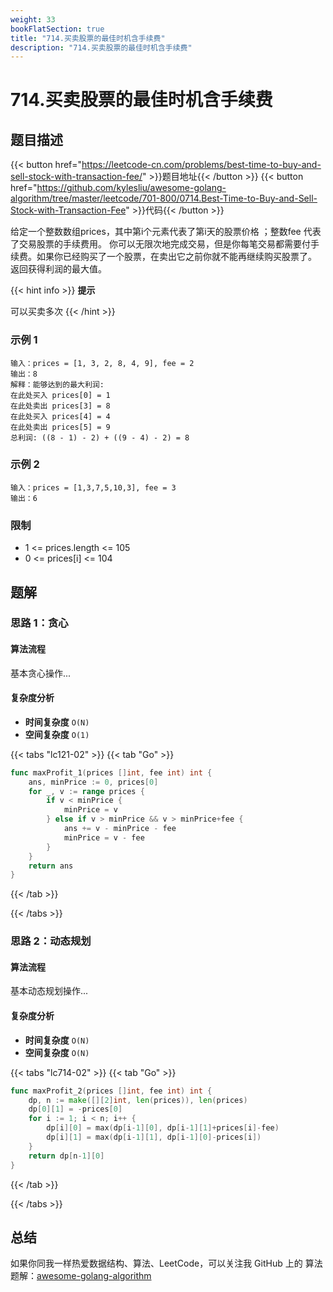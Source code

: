 ```yaml
---
weight: 33
bookFlatSection: true
title: "714.买卖股票的最佳时机含手续费"
description: "714.买卖股票的最佳时机含手续费"
---
```


# 714.买卖股票的最佳时机含手续费

## 题目描述

{{< button href="https://leetcode-cn.com/problems/best-time-to-buy-and-sell-stock-with-transaction-fee/" >}}题目地址{{< /button >}}
{{< button href="https://github.com/kylesliu/awesome-golang-algorithm/tree/master/leetcode/701-800/0714.Best-Time-to-Buy-and-Sell-Stock-with-Transaction-Fee" >}}代码{{< /button >}}

给定一个整数数组prices，其中第i个元素代表了第i天的股票价格 ；整数fee 代表了交易股票的手续费用。
你可以无限次地完成交易，但是你每笔交易都需要付手续费。如果你已经购买了一个股票，在卖出它之前你就不能再继续购买股票了。
返回获得利润的最大值。

{{< hint info >}}
**提示**

可以买卖多次
{{< /hint >}}

### **示例 1**

```text
输入：prices = [1, 3, 2, 8, 4, 9], fee = 2
输出：8
解释：能够达到的最大利润:  
在此处买入 prices[0] = 1
在此处卖出 prices[3] = 8
在此处买入 prices[4] = 4
在此处卖出 prices[5] = 9
总利润: ((8 - 1) - 2) + ((9 - 4) - 2) = 8
```

### **示例 2**

```text
输入：prices = [1,3,7,5,10,3], fee = 3
输出：6
```

### **限制**

- 1 <= prices.length <= 105
- 0 <= prices[i] <= 104

## 题解

### 思路 1：**贪心**

#### 算法流程

基本贪心操作...

#### 复杂度分析

- **时间复杂度** `O(N)`
- **空间复杂度** `O(1)`

{{< tabs "lc121-02" >}}
{{< tab "Go" >}}

```go
func maxProfit_1(prices []int, fee int) int {
	ans, minPrice := 0, prices[0]
	for _, v := range prices {
		if v < minPrice {
			minPrice = v
		} else if v > minPrice && v > minPrice+fee {
			ans += v - minPrice - fee
			minPrice = v - fee
		}
	}
	return ans
}

```

{{< /tab >}}

{{< /tabs >}}

### 思路 2：**动态规划**

#### 算法流程

基本动态规划操作...

#### 复杂度分析

- **时间复杂度** `O(N)`
- **空间复杂度** `O(N)`

{{< tabs "lc714-02" >}}
{{< tab "Go" >}}

```go
func maxProfit_2(prices []int, fee int) int {
	dp, n := make([][2]int, len(prices)), len(prices)
	dp[0][1] = -prices[0]
	for i := 1; i < n; i++ {
		dp[i][0] = max(dp[i-1][0], dp[i-1][1]+prices[i]-fee)
		dp[i][1] = max(dp[i-1][1], dp[i-1][0]-prices[i])
	}
	return dp[n-1][0]
}
```

{{< /tab >}}

{{< /tabs >}}

## 总结

如果你同我一样热爱数据结构、算法、LeetCode，可以关注我 GitHub 上的 算法 题解：[awesome-golang-algorithm](https://github.com/kylesliu/awesome-golang-algorithm)
